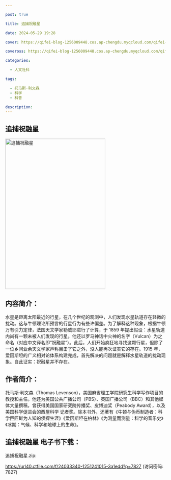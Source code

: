 ```yaml
---

post: true

title: 追捕祝融星

date: 2024-05-29 19:28

cover: https://qifei-blog-1256009448.cos.ap-chengdu.myqcloud.com/qifei-blog/6509414f204c2e34d3e2e184.jpg

coveross: https://qifei-blog-1256009448.cos.ap-chengdu.myqcloud.com/qifei-blog/6509414f204c2e34d3e2e184.jpg

categories:

  - 人文社科

tags:

  - 托马斯·利文森
  - 科学
  - 科普

description:
---
```


## 追捕祝融星
<img alt="追捕祝融星 " class="aligncenter loaded" data-was-processed="true" decoding="async" fetchpriority="high" height="471" src="https://qifei-blog-1256009448.cos.ap-chengdu.myqcloud.com/qifei-blog/6509414f204c2e34d3e2e184.jpg " style="cursor: zoom-in;" width="314"/>

## 内容简介：

水星是距离太阳最近的行星，在几个世纪的观测中，人们发现水星轨道存在轻微的扰动。这与牛顿理论所预言的行星行为有些许偏差。为了解释这种现象，根据牛顿万有引力定律，法国天文学家勒威耶进行了计算，于 1859 年提出假设：水星轨道内尚有一颗未被人们发现的行星。他还以罗马神话中火神的名字（Vulcan）为之命名（对应中文译名即“祝融星”）。此后，人们开始疯狂地寻找这颗行星，但除了一位乡间业余天文学家声称目击了它之外，没人能再次证实它的存在。1915 年，爱因斯坦的广义相对论体系构建完成，首先解决的问题就是解释水星轨道的扰动现象。自此证实：祝融星并不存在。

## 作者简介：

托马斯·利文森（Thomas Levenson），美国麻省理工学院研究生科学写作项目的教授和主任。他还为美国公共广播公司（PBS）、英国广播公司（BBC）和其他媒体大量撰稿，曾获得美国国家研究院传播奖、皮博迪奖（Peabody Award），以及美国科学促进会的西屋科学 记者奖。除本书外，还著有《牛顿与伪币制造者：科学巨匠鲜为人知的侦探生涯》《爱因斯坦在柏林》《为测量而测量：科学的音乐史》《冰期：气候、科学和地球上的生命》。

## 追捕祝融星 电子书下载：

追捕祝融星.zip: 

https://url40.ctfile.com/f/24033340-1251241015-3a1edd?p=7827 (访问密码: 7827)
